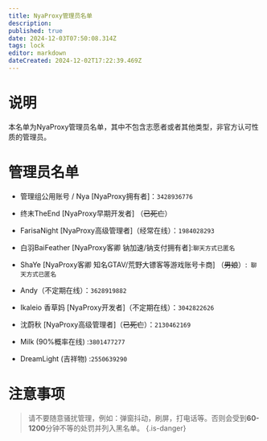 ```yaml
---
title: NyaProxy管理员名单
description: 
published: true
date: 2024-12-03T07:50:08.314Z
tags: lock
editor: markdown
dateCreated: 2024-12-02T17:22:39.469Z
---
```


# 说明
本名单为NyaProxy管理员名单，其中不包含志愿者或者其他类型，非官方认可性质的管理员。

# 管理员名单
- 管理组公用账号 / Nya [NyaProxy拥有者]：`3428936776`
- 终末TheEnd [NyaProxy早期开发者] （~~已死亡~~）
- FarisaNight [NyaProxy高级管理者]（经常在线）：`1984028293`
- 白羽BaiFeather [NyaProxy客卿 钠加速/钠支付拥有者]:`聊天方式已匿名`
- ShaYe [NyaProxy客卿 知名GTAV/荒野大镖客等游戏账号卡商] （~~男娘~~）:` 聊天方式已匿名`
- Andy（不定期在线）：`3628919882`
- Ikaleio 香草妈 [NyaProxy开发者]（不定期在线）：`3042822626`
- 沈蔚秋 [NyaProxy高级管理者]（~~已死亡~~）：`2130462169`

- Milk (90%概率在线) :`3801477277`
- DreamLight (吉祥物) :`2550639290`
# 注意事项
> 请不要随意骚扰管理，例如：弹窗抖动，刷屏，打电话等。否则会受到**60-1200**分钟不等的处罚并列入黑名单。
{.is-danger}

